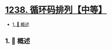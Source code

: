 # [1238. 循环码排列【中等】](https://github.com/tnotesjs/TNotes.leetcode/tree/main/notes/1238.%20%E5%BE%AA%E7%8E%AF%E7%A0%81%E6%8E%92%E5%88%97%E3%80%90%E4%B8%AD%E7%AD%89%E3%80%91)

<!-- region:toc -->

- [1. 📝 概述](#1--概述)

<!-- endregion:toc -->

## 1. 📝 概述
